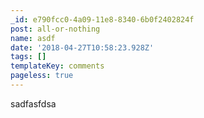```yaml
---
_id: e790fcc0-4a09-11e8-8340-6b0f2402824f
post: all-or-nothing
name: asdf
date: '2018-04-27T10:58:23.928Z'
tags: []
templateKey: comments
pageless: true
---
```

sadfasfdsa
